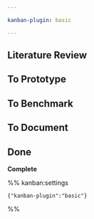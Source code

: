 ```yaml
---

kanban-plugin: basic

---
```


## Literature Review



## To Prototype



## To Benchmark



## To Document



## Done

**Complete**




%% kanban:settings
```
{"kanban-plugin":"basic"}
```
%%